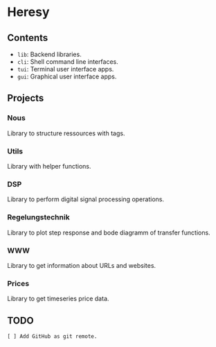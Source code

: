 # Heresy


## Contents

- `lib`: Backend libraries.
- `cli`: Shell command line interfaces.
- `tui`: Terminal user interface apps.
- `gui`: Graphical user interface apps.


## Projects


### Nous

Library to structure ressources with tags.


### Utils

Library with helper functions.


### DSP

Library to perform digital signal processing operations.


### Regelungstechnik

Library to plot step response and bode diagramm of transfer functions.


### WWW

Library to get information about URLs and websites.


### Prices 

Library to get timeseries price data.

## TODO

```
[ ] Add GitHub as git remote.
```
